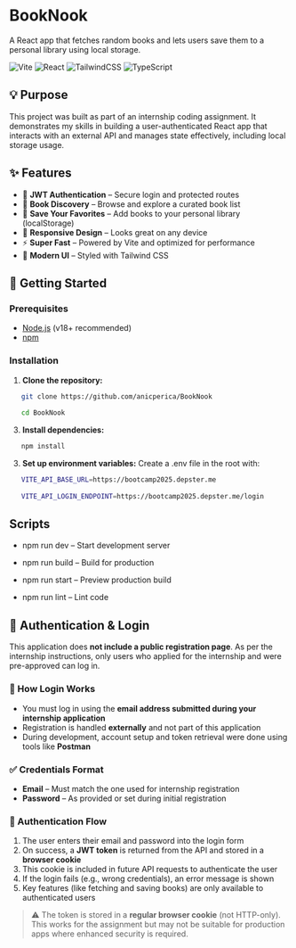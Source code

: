 # BookNook

A React app that fetches random books and lets users save them to a personal library using local storage.

![Vite](https://img.shields.io/badge/Vite-4.1-purple?logo=vite)
![React](https://img.shields.io/badge/React-19-blue?logo=react)
![TailwindCSS](https://img.shields.io/badge/TailwindCSS-4.1-38bdf8?logo=tailwindcss)
![TypeScript](https://img.shields.io/badge/TypeScript-5-blue?logo=typescript)


## 💡 Purpose

This project was built as part of an internship coding assignment. It demonstrates my skills in building a user-authenticated React app that interacts with an external API and manages state effectively, including local storage usage.

## ✨ Features

- 🔐 **JWT Authentication** – Secure login and protected routes
- 📖 **Book Discovery** – Browse and explore a curated book list
- 💾 **Save Your Favorites** – Add books to your personal library (localStorage)
- 📱 **Responsive Design** – Looks great on any device
- ⚡ **Super Fast** – Powered by Vite and optimized for performance
- 🎨 **Modern UI** – Styled with Tailwind CSS


## 🚀 Getting Started

### Prerequisites

- [Node.js](https://nodejs.org/) (v18+ recommended)
- [npm](https://www.npmjs.com/) 

### Installation

1. **Clone the repository:**
```bash
   git clone https://github.com/anicperica/BookNook
   
   cd BookNook
```
3. **Install dependencies:**
```bash
   npm install
```
3. **Set up environment variables:**
   Create a .env file in the root with:
```bash
   VITE_API_BASE_URL=https://bootcamp2025.depster.me
   
   VITE_API_LOGIN_ENDPOINT=https://bootcamp2025.depster.me/login
```
## Scripts
* npm run dev – Start development server

* npm run build – Build for production

* npm run start – Preview production build

* npm run lint – Lint code

## 🔐 Authentication & Login

This application does **not include a public registration page**. As per the internship instructions, only users who applied for the internship and were pre-approved can log in.

### 📝 How Login Works

- You must log in using the **email address submitted during your internship application**
- Registration is handled **externally** and not part of this application
- During development, account setup and token retrieval were done using tools like **Postman**

### ✅ Credentials Format

- **Email** – Must match the one used for internship registration  
- **Password** – As provided or set during initial registration

### 🔁 Authentication Flow

1. The user enters their email and password into the login form
2. On success, a **JWT token** is returned from the API and stored in a **browser cookie**
3. This cookie is included in future API requests to authenticate the user
4. If the login fails (e.g., wrong credentials), an error message is shown
5. Key features (like fetching and saving books) are only available to authenticated users

> ⚠️ The token is stored in a **regular browser cookie** (not HTTP-only). This works for the assignment but may not be suitable for production apps where enhanced security is required.
